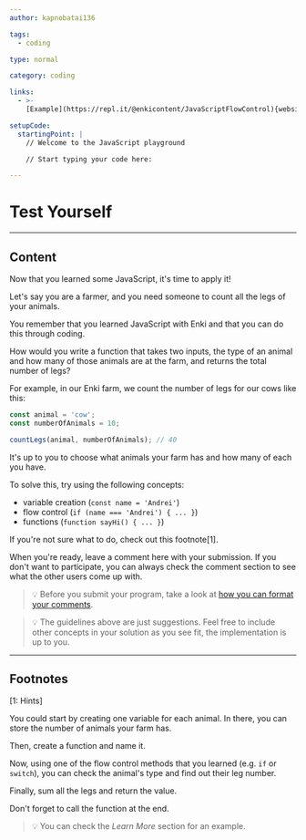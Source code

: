 ```yaml
---
author: kapnobatai136

tags:
  - coding

type: normal

category: coding

links:
  - >-
    [Example](https://repl.it/@enkicontent/JavaScriptFlowControl){website}

setupCode:
  startingPoint: |
    // Welcome to the JavaScript playground

    // Start typing your code here:

---
```


# Test Yourself

---

## Content

Now that you learned some JavaScript, it's time to apply it!

Let's say you are a farmer, and you need someone to count all the legs of your animals.

You remember that you learned JavaScript with Enki and that you can do this through coding.

How would you write a function that takes two inputs, the type of an animal and how many of those animals are at the farm, and returns the total number of legs?

For example, in our Enki farm, we count the number of legs for our cows like this:

```js
const animal = 'cow';
const numberOfAnimals = 10;

countLegs(animal, numberOfAnimals); // 40
```

It's up to you to choose what animals your farm has and how many of each you have.

To solve this, try using the following concepts:
- variable creation (`const name = 'Andrei'`)
- flow control (`if (name === 'Andrei') { ... }`)
- functions (`function sayHi() { ... }`)

If you're not sure what to do, check out this footnote[1].

When you're ready, leave a comment here with your submission. If you don't want to participate, you can always check the comment section to see what the other users come up with.

> 💡 Before you submit your program, take a look at [how you can format your comments](https://www.enki.com/glossary/general/markdown-formatting).

> 💡 The guidelines above are just suggestions. Feel free to include other concepts in your solution as you see fit, the implementation is up to you.

---

## Footnotes

[1: Hints]

You could start by creating one variable for each animal. In there, you can store the number of animals your farm has.

Then, create a function and name it.

Now, using one of the flow control methods that you learned (e.g. `if` or `switch`), you can check the animal's type and find out their leg number.

Finally, sum all the legs and return the value.

Don't forget to call the function at the end.

> 💡 You can check the *Learn More* section for an example.

